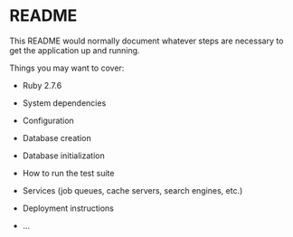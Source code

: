 # README

This README would normally document whatever steps are necessary to get the
application up and running.

Things you may want to cover:

* Ruby 2.7.6

* System dependencies

* Configuration

* Database creation

* Database initialization

* How to run the test suite

* Services (job queues, cache servers, search engines, etc.)

* Deployment instructions

* ...
